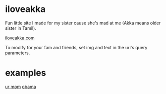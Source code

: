 # iloveakka
Fun little site I made for my sister cause she's mad at me (Akka means older sister in Tamil).

[iloveakka.com](https://iloveakka.com)

To modify for your fam and friends, set img and text in the url's query parameters. 

# examples
[ur mom](http://iloveakka.com/?text=your%20mother&img=https://external-content.duckduckgo.com/iu/?u=https%3A%2F%2Ftse1.mm.bing.net%2Fth%3Fid%3DOIP.zR185iNXi9fSEt7cnngnHgHaEK%26pid%3DApi&f=1)
[obama](http://iloveakka.com/?text=obama-rama&img=https://external-content.duckduckgo.com/iu/?u=https%3A%2F%2Ftse1.mm.bing.net%2Fth%3Fid%3DOIP.nd0EBa8Z4BmzQnL24swKtQHaFj%26pid%3DApi&f=1)
